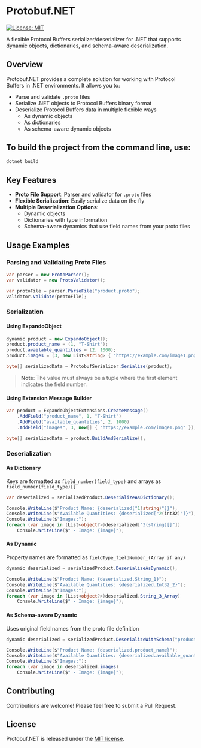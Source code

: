 # Protobuf.NET

[![License: MIT](https://img.shields.io/badge/License-MIT-blue.svg)](https://opensource.org/licenses/MIT)

A flexible Protocol Buffers serializer/deserializer for .NET that supports dynamic objects, dictionaries, and schema-aware deserialization.

## Overview

Protobuf.NET provides a complete solution for working with Protocol Buffers in .NET environments. It allows you to:

- Parse and validate `.proto` files
- Serialize .NET objects to Protocol Buffers binary format
- Deserialize Protocol Buffers data in multiple flexible ways
  - As dynamic objects
  - As dictionaries
  - As schema-aware dynamic objects

## To build the project from the command line, use:

```bash
dotnet build
```

## Key Features

- **Proto File Support**: Parser and validator for `.proto` files
- **Flexible Serialization**: Easily serialize data on the fly
- **Multiple Deserialization Options**:
  - Dynamic objects
  - Dictionaries with type information
  - Schema-aware dynamics that use field names from your proto files

## Usage Examples

### Parsing and Validating Proto Files

```csharp
var parser = new ProtoParser();
var validator = new ProtoValidator();

var protoFile = parser.ParseFile("product.proto");
validator.Validate(protoFile);
```

### Serialization

#### Using ExpandoObject

```csharp
dynamic product = new ExpandoObject();
product.product_name = (1, "T-Shirt");
product.available_quantities = (2, 1000);
product.images = (3, new List<string> { "https://example.com/image1.png" });

byte[] serializedData = ProtobufSerializer.Serialize(product);
```

> **Note**: The value must always be a tuple where the first element indicates the field number.

#### Using Extension Message Builder

```csharp
var product = ExpandoObjectExtensions.CreateMessage()
    .AddField("product_name", 1, "T-Shirt")
    .AddField("available_quantities", 2, 1000)
    .AddField("images", 3, new[] { "https://example.com/image1.png" });

byte[] serializedData = product.BuildAndSerialize();
```

### Deserialization

#### As Dictionary

Keys are formatted as `field_number(field_type)` and arrays as `field_number(field_type)[]`

```csharp
var deserialized = serializedProduct.DeserializeAsDictionary();

Console.WriteLine($"Product Name: {deserialized["1(string)"]}");
Console.WriteLine($"Available Quantities: {deserialized["2(int32)"]}");
Console.WriteLine($"Images:");
foreach (var image in (List<object?>)deserialized["3(string)[]"])
    Console.WriteLine($" - Image: {image}");
```

#### As Dynamic

Property names are formatted as `fieldType_fieldNumber_(Array if any)`

```csharp
dynamic deserialized = serializedProduct.DeserializeAsDynamic();

Console.WriteLine($"Product Name: {deserialized.String_1}");
Console.WriteLine($"Available Quantities: {deserialized.Int32_2}");
Console.WriteLine($"Images:");
foreach (var image in (List<object?>)deserialized.String_3_Array)
    Console.WriteLine($" - Image: {image}");
```

#### As Schema-aware Dynamic

Uses original field names from the proto file definition

```csharp
dynamic deserialized = serializedProduct.DeserializeWithSchema("product.proto", "Product");

Console.WriteLine($"Product Name: {deserialized.product_name}");
Console.WriteLine($"Available Quantities: {deserialized.available_quantities}");
Console.WriteLine($"Images:");
foreach (var image in deserialized.images)
    Console.WriteLine($" - Image: {image}");
```

## Contributing

Contributions are welcome! Please feel free to submit a Pull Request.

## License

Protobuf.NET is released under the [MIT license](LICENSE).